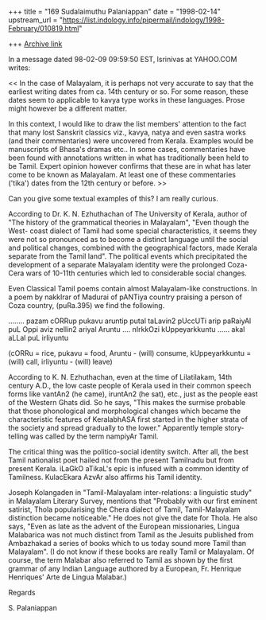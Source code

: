 +++
title = "169 Sudalaimuthu Palaniappan"
date = "1998-02-14"
upstream_url = "https://list.indology.info/pipermail/indology/1998-February/010819.html"

+++
[Archive link](https://list.indology.info/pipermail/indology/1998-February/010819.html)

In a message dated 98-02-09 09:59:50 EST, lsrinivas at YAHOO.COM writes:

<< In the case of Malayalam, it is perhaps not very accurate to say that
 the earliest writing dates from ca. 14th century or so. For some
 reason, these dates seem to applicable to  kavya type works in these
 languages. Prose might however be a different matter.

 In this context, I would like to draw the list members' attention to
 the fact that many lost Sanskrit classics viz., kavya, natya and even
 sastra works (and their commentaries) were uncovered from
 Kerala. Examples would be manuscripts of Bhasa's dramas etc.. In some
 cases, commentaries  have been found with annotations written in what
 has traditionally been held to be Tamil.  Expert opinion however
 confirms that these are in what has later come to be known as
 Malayalam.  At least one of these commentaries ('tika') dates from the
 12th century or before. >>

Can you give some textual examples of this? I am really curious.

According to Dr. K. N. Ezhuthachan of The University of Kerala, author of
"The history of the grammatical theories in Malayalam", "Even though the West-
coast dialect of Tamil had some special characteristics, it seems they were
not so pronounced as to become a distinct language until the social and
political changes, combined with the geographical factors, made Kerala
separate from the Tamil land". The political events which precipitated the
development of a separate Malayalam identity were the prolonged Coza-Cera wars
of 10-11th centuries which led to considerable social changes.

Even Classical Tamil poems contain almost Malayalam-like constructions. In a
poem by nakkIrar of Madurai of pANTiya country praising a person of Coza
country, (puRa.395) we find the following.

........
pazam cORRup pukavu aruntip
putal taLavin2 pUccUTi
arip paRaiyAl puL Oppi
aviz nellin2 ariyal Aruntu
....
nIrkkOzi kUppeyarkkuntu
......
akal aLLal puL irIiyuntu

(cORRu = rice, pukavu = food, Aruntu - (will) consume, kUppeyarkkuntu = (will)
call, irIiyuntu - (will) leave)

According to K. N. Ezhuthachan, even at the time of Lilatilakam, 14th century
A.D., the low caste people of Kerala used in their common speech forms like
vantAn2 (he came), iruntAn2 (he sat), etc., just as the people east of the
Western Ghats did. So he says, "This makes the surmise probable that those
phonological and morphological changes which became the characteristic
features of KeralabhASA first started in the higher strata of the society and
spread gradually to the lower." Apparently temple story-telling was called by
the term nampiyAr Tamil.

The critical thing was the politico-social identity switch. After all, the
best Tamil nationalist poet hailed not from the present Tamilnadu but from
present Kerala. iLaGkO aTikaL's epic is infused with a common identity of
Tamilness. KulacEkara AzvAr also affirms his Tamil identity.

Joseph Kolangaden in "Tamil-Malayalam inter-relations: a linguistic study" in
Malayalam Literary Survey, mentions that "Probably with our first eminent
satirist, Thola popularising the Chera dialect of Tamil, Tamil-Malayalam
distinction became noticeable." He does not give the date for Thola.  He also
says, "Even as late as the advent of the European missionaries, Lingua
Malabarica was not much distinct from Tamil as the Jesuits published from
Ambazhakad a series of books which to us today sound more Tamil than
Malayalam". (I do not know if these books are really Tamil or Malayalam. Of
course, the term Malabar also referred to Tamil as shown by the first grammar
of any Indian Language authored by a European, Fr. Henrique Henriques' Arte de
Lingua Malabar.)

Regards

S. Palaniappan



